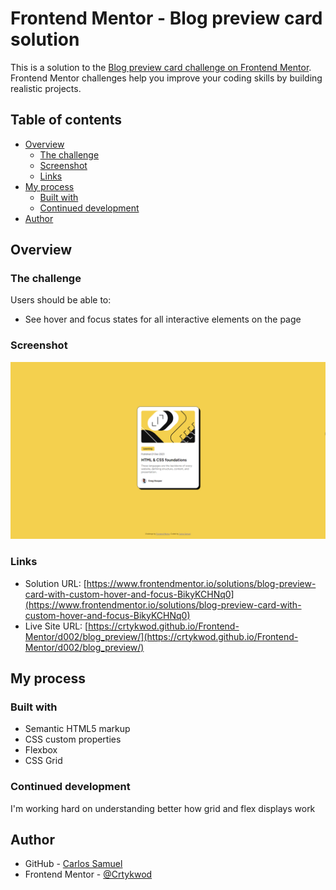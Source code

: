# Frontend Mentor - Blog preview card solution

This is a solution to the [Blog preview card challenge on Frontend Mentor](https://www.frontendmentor.io/challenges/blog-preview-card-ckPaj01IcS). Frontend Mentor challenges help you improve your coding skills by building realistic projects. 

## Table of contents

- [Overview](#overview)
  - [The challenge](#the-challenge)
  - [Screenshot](#screenshot)
  - [Links](#links)
- [My process](#my-process)
  - [Built with](#built-with)
  - [Continued development](#continued-development)
- [Author](#author)

## Overview

### The challenge

Users should be able to:

- See hover and focus states for all interactive elements on the page

### Screenshot

![Project Screenshot](./screenshot.png)

### Links

- Solution URL: [https://www.frontendmentor.io/solutions/blog-preview-card-with-custom-hover-and-focus-BikyKCHNq0](https://www.frontendmentor.io/solutions/blog-preview-card-with-custom-hover-and-focus-BikyKCHNq0)
- Live Site URL: [https://crtykwod.github.io/Frontend-Mentor/d002/blog_preview/](https://crtykwod.github.io/Frontend-Mentor/d002/blog_preview/)

## My process

### Built with

- Semantic HTML5 markup
- CSS custom properties
- Flexbox
- CSS Grid

### Continued development

I'm working hard on understanding better how grid and flex displays work

## Author

- GitHub - [Carlos Samuel](https://www.github.com/Crtykwod)
- Frontend Mentor - [@Crtykwod](https://www.frontendmentor.io/profile/Crtykwod)
